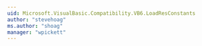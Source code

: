 ```yaml
---
uid: Microsoft.VisualBasic.Compatibility.VB6.LoadResConstants
author: "stevehoag"
ms.author: "shoag"
manager: "wpickett"
---
```


